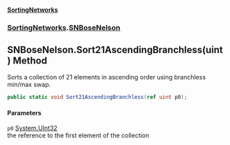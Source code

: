 #### [SortingNetworks](index.md 'index')
### [SortingNetworks](SortingNetworks.md 'SortingNetworks').[SNBoseNelson](SortingNetworks_SNBoseNelson.md 'SortingNetworks.SNBoseNelson')
## SNBoseNelson.Sort21AscendingBranchless(uint) Method
Sorts a collection of 21 elements in ascending order using branchless min/max swap.  
```csharp
public static void Sort21AscendingBranchless(ref uint p0);
```
#### Parameters
<a name='SortingNetworks_SNBoseNelson_Sort21AscendingBranchless(uint)_p0'></a>
`p0` [System.UInt32](https://docs.microsoft.com/en-us/dotnet/api/System.UInt32 'System.UInt32')  
the reference to the first element of the collection
  
